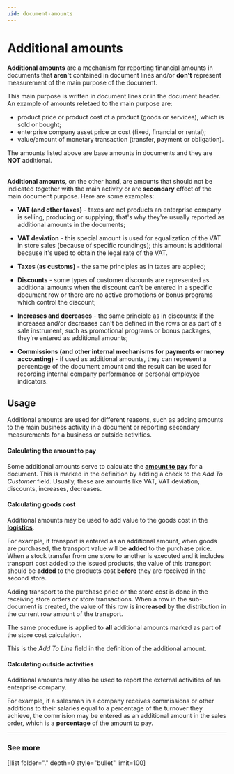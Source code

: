 ```yaml
---
uid: document-amounts
---
```


# Additional amounts 

**Additional amounts** are a mechanism for reporting financial amounts in documents that **aren't** contained in document lines and/or **don't** represent measurement of the main purpose of the document. 

This main purpose is written in document lines or in the document header. An example of amounts reletaed to the main purpose are:
- product price or product cost of a product (goods or services), which is sold or bought;
- enterprise company asset price or cost (fixed, financial or rental);
- value/amount of monetary transaction (transfer, payment or obligation).

The amounts listed above are base amounts in documents and they are **NOT** additional.

<br/>**Additional amounts**, on the other hand, are amounts that should not be indicated together with the main activity or are **secondary** effect of the main document purpose. 
Here are some examples:

- **VAT (and other taxes)** - taxes are not products an enterprise company is selling, producing or supplying; that's why they're usually reported as additional amounts in the documents;

- **VAT deviation** - this special amount is used for equalization of the VAT in store sales (because of specific roundings); this amount is additional because it's used to obtain the legal rate of the VAT.

- **Taxes (as customs)** - the same principles as in taxes are applied;

- **Discounts** - some types of customer discounts are represented as additional amounts when the discount can't be entered in a specific document row or there are no active promotions or bonus programs which control the discount;

- **Increases and decreases** -  the same principle as in discounts: if the increases and/or decreases can't be defined in the rows or as part of a sale instrument, such as promotional programs or bonus packages, they're entered as additional amounts;

- **Commissions (and other internal mechanisms for payments or money accounting)** - if used as additional amounts, they can represent a percentage of the document amount and the result can be used for recording internal company performance or personal employee indicators.


## Usage

Additional amounts are used for different reasons, such as adding amounts to the main business activity in a document or reporting secondary measurements for a business or outside activities.

#### Calculating the amount to pay

Some additional amounts serve to calculate the **[amount to pay](/modules/crm/sales/sales-concepts/amount-to-pay.md)** for a document. This is marked in the definition by adding a check to the *Add To Customer* field. Usually, these are amounts like VAT, VAT deviation, discounts, increases, decreases. 

#### Calculating goods cost

Additional amounts may be used to add value to the goods cost in the **[logistics](/modules/logistics/index.html)**.

For example, if transport is entered as an additional amount, when goods are purchased, the transport value will be **added** to the purchase price. When a stock transfer from one store to another is executed and it includes transport cost added to the issued products, the value of this transport should be **added** to the products cost **before** they are received in the second store. 

Adding transport to the purchase price or the store cost is done in the receiving store orders or store transactions. When a row in the sub-document is created, the value of this row is **increased** by the distribution in the current row amount of the transport.

The same procedure is applied to **all** additional amounts marked as part of the store cost calculation. 

This is the *Add To Line* field in the definition of the additional amount.

#### Calculating outside activities

Additional amounts may also be used to report the external activities of an enterprise company.

For example, if a salesman in a company receives commissions or other additions to their salaries equal to a percentage of the turnover they achieve, the commision may be entered as an additional amount in the sales order, which is a **percentage** of the amount to pay.


-------
### See more

[!list folder="." depth=0 style="bullet" limit=100]
